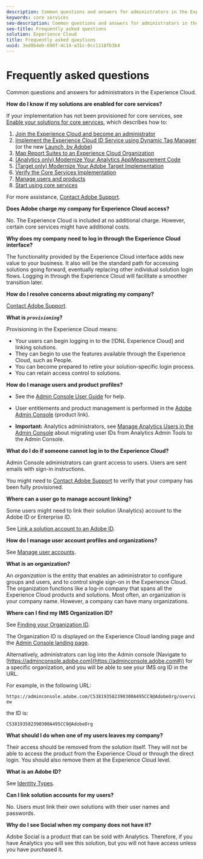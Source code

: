 ```yaml
---
description: Common questions and answers for administrators in the Experience Cloud.
keywords: core services
seo-description: Common questions and answers for administrators in the Experience Cloud.
seo-title: Frequently asked questions
solution: Experience Cloud
title: Frequently asked questions
uuid: 3ed0b4eb-690f-4c14-a31c-0cc1118fb3b4
---
```


# Frequently asked questions

Common questions and answers for administrators in the Experience Cloud.

**How do I know if my solutions are enabled for core services?** 

If your implementation has not been provisioned for core services, see [Enable your solutions for core services](../core-services/core-services.md#concept_07ED1D5C64234E77976E6D572E78FB9C), which describes how to: 


1. [Join the Experience Cloud and become an administrator](../core-services/core-services.md#section_2423F0BD3DF642658103310EE5EA6154)
1. [Implement the Experience Cloud ID Service using Dynamic Tag Manager](../core-services/core-services.md#section_3C9F6DF37C654D939625BB4D485E4354) (or the new [Launch, by Adobe](https://docs.adobe.com/content/help/en/launch/using/intro/get-started/quick-start.html))
1. [Map Report Suites to an Experience Cloud Organization](../core-services/core-services.md#concept_apg_zq2_rw)
1. [(Analytics only) Modernize Your Analytics AppMeasurement Code](../core-services/core-services.md#section_1798D9D0F05C47E29816AC4EEB9A0913)
1. [(Target only) Modernize Your Adobe Target Implementation](../core-services/core-services.md#section_C2F4493C7A36406DAE2266B429A4BD24)
1. [Verify the Core Services Implementation](../core-services/core-services.md#section_E641782A0F4F44AF8C9C91216BE330D5)
1. [Manage users and products](../core-services/core-services.md#section_B6E95F4E0E12483CB9DA99CBC0C5A4AF)
1. [Start using core services](../core-services/core-services.md#section_960C06093623462E8EA247B3E97274A1)




For more assistance, [Contact Adobe Support](https://helpx.adobe.com/marketing-cloud/contact-support.html). 

**Does Adobe charge my company for Experience Cloud access?** 

No. The Experience Cloud is included at no additional charge. However, certain core services might have additional costs. 

**Why does my company need to log in through the Experience Cloud interface?** 

The functionality provided by the Experience Cloud interface adds new value to your business. It also will be the standard path for accessing solutions going forward, eventually replacing other individual solution login flows. Logging in through the Experience Cloud will facilitate a smoother transition later. 

**How do I resolve concerns about migrating my company?** 

[Contact Adobe Support](https://helpx.adobe.com/marketing-cloud/contact-support.html). 

**What is *`provisioning`*?** 

Provisioning in the Experience Cloud means: 

* Your users can begin logging in to the [!DNL Experience Cloud] and linking solutions.
* They can begin to use the features available through the Experience Cloud, such as People.
* You can become prepared to retire your solution-specific login process.
* You can retain access control to solutions.

**How do I manage users and product profiles?** 

* See the [Admin Console User Guide](https://helpx.adobe.com/enterprise/administering/user-guide.html) for help. 

* User entitlements and product management is performed in the [Adobe Admin Console](https://adminconsole.adobe.com/enterprise) (product link). 

* **Important:** Analytics administrators, see [Manage Analytics Users in the Admin Console](https://docs.adobe.com/content/help/en/analytics/admin/user-product-management/user-management/migrate-users/c-migration-tool.html) about migrating user IDs from Analytics Admin Tools to the Admin Console. 

**What do I do if someone cannot log in to the Experience Cloud?** 

Admin Console administrators can grant access to users. Users are sent emails with sign-in instructions. 

You might need to [Contact Adobe Support](https://helpx.adobe.com/marketing-cloud/contact-support.html) to verify that your company has been fully provisioned. 

**Where can a user go to manage account linking?** 

Some users might need to link their solution (Analytics) account to the Adobe ID or Enterprise ID. 

See [Link a solution account to an Adobe ID](../admin-getting-started/organizations.md#task_FD389E78640848919E247AC5E95B8369). 

**How do I manage user account profiles and organizations?** 

See [Manage user accounts](../admin-getting-started/organizations.md#topic_C31CB834F109465A82ED57FF0563B3F1). 

**What is an organization?** 

An *organization* is the entity that enables an administrator to configure groups and users, and to control single sign-on in the Experience Cloud. The organization functions like a log-in company that spans all the Experience Cloud products and solutions. Most often, an organization is your company name. However, a company can have many organizations. 

**Where can I find my IMS Organization ID?** 

See [Finding your Organization ID](organizations.md). 

The Organization ID is displayed on the Experience Cloud landing page and the [Admin Console landing page](https://adminconsole.adobe.com). 

Alternatively, administrators can log into the Admin console (Navigate to [https://adminconsole.adobe.com](https://adminconsole.adobe.com#)) for a specific organization, and you will be able to see your IMS org ID in the URL. 

For example, in the following URL: 

`https://adminconsole.adobe.com/C538193582390300A495CC9@AdobeOrg/overview` 

the ID is: 

`C538193582390300A495CC9@AdobeOrg` 

**What should I do when one of my users leaves my company?** 

Their access should be removed from the solution itself. They will not be able to access the product from the Experience Cloud or through the direct login. You should also remove them at the Experience Cloud level. 

**What is an Adobe ID?** 

See [Identity Types](https://helpx.adobe.com/enterprise/help/identity.html). 

**Can I link solution accounts for my users?** 

No. Users must link their own solutions with their user names and passwords. 

**Why do I see Social when my company does not have it?** 

Adobe Social is a product that can be sold with Analytics. Therefore, if you have Analytics you will see this solution, but you will not have access unless you have purchased it.
